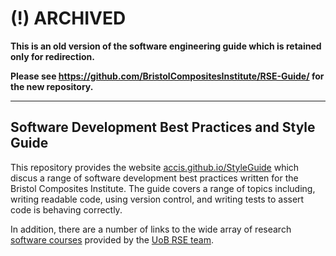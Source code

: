 # (!) ARCHIVED

__This is an old version of the software engineering guide which
is retained only for redirection.__

__Please see <https://github.com/BristolCompositesInstitute/RSE-Guide/>
for the new repository.__

---

## Software Development Best Practices and Style Guide


This repository provides the website 
[accis.github.io/StyleGuide](https://accis.github.io/StyleGuide/) 
which discus a range of software development best practices written for the 
Bristol Composites Institute.
The guide covers a range of topics including, writing readable code, using 
version control, and writing tests to assert code is behaving correctly.

In addition, there are a number of links to the wide array of research 
[software courses](https://www.bristol.ac.uk/acrc/research-software-engineering/training/) 
provided by the 
[UoB RSE team](https://www.bristol.ac.uk/acrc/research-software-engineering/).


